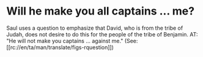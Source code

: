 # Will he make you all captains ... me?

Saul uses a question to emphasize that David, who is from the tribe of Judah, does not desire to do this for the people of the tribe of Benjamin. AT: "He will not make you captains ... against me." (See: [[rc://en/ta/man/translate/figs-rquestion]])

